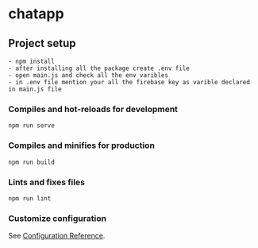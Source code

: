 # chatapp

## Project setup
```
- npm install
- after installing all the package create .env file
- open main.js and check all the env varibles 
- in .env file mention your all the firebase key as varible declared in main.js file
```

### Compiles and hot-reloads for development
```
npm run serve
```

### Compiles and minifies for production
```
npm run build
```

### Lints and fixes files
```
npm run lint
```

### Customize configuration
See [Configuration Reference](https://cli.vuejs.org/config/).

